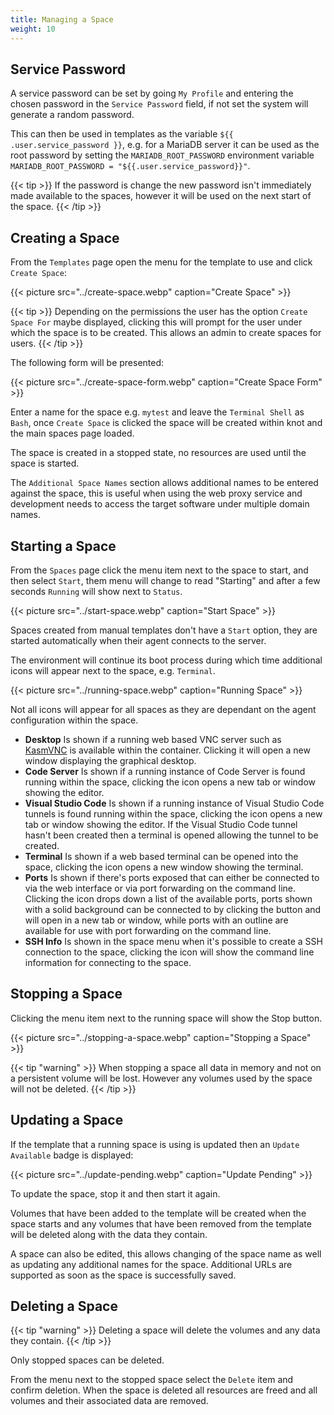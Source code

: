```yaml
---
title: Managing a Space
weight: 10
---
```


## Service Password

A service password can be set by going `My Profile` and entering the chosen password in the `Service Password` field, if not set the system will generate a random password.

This can then be used in templates as the variable `${{ .user.service_password }}`, e.g. for a MariaDB server it can be used as the root password by setting the `MARIADB_ROOT_PASSWORD` environment variable `MARIADB_ROOT_PASSWORD = "${{.user.service_password}}"`.

{{< tip >}}
  If the password is change the new password isn't immediately made available to the spaces, however it will be used on the next start of the space.
{{< /tip >}}

## Creating a Space

From the `Templates` page open the menu for the template to use and click `Create Space`:

{{< picture src="../create-space.webp" caption="Create Space" >}}

{{< tip >}}
  Depending on the permissions the user has the option `Create Space For` maybe displayed, clicking this will prompt for the user under which the space is to be created. This allows an admin to create spaces for users.
{{< /tip >}}

The following form will be presented:

{{< picture src="../create-space-form.webp" caption="Create Space Form" >}}

Enter a name for the space e.g. `mytest` and leave the `Terminal Shell` as `Bash`, once `Create Space` is clicked the space will be created within knot and the main spaces page loaded.

The space is created in a stopped state, no resources are used until the space is started.

The `Additional Space Names` section allows additional names to be entered against the space, this is useful when using the web proxy service and development needs to access the target software under multiple domain names.

## Starting a Space

From the `Spaces` page click the menu item next to the space to start, and then select `Start`, them menu will change to read "Starting" and after a few seconds `Running` will show next to `Status`.

{{< picture src="../start-space.webp" caption="Start Space" >}}

Spaces created from manual templates don't have a `Start` option, they are started automatically when their agent connects to the server.

The environment will continue its boot process during which time additional icons will appear next to the space, e.g. `Terminal`.

{{< picture src="../running-space.webp" caption="Running Space" >}}

Not all icons will appear for all spaces as they are dependant on the agent configuration within the space.

- **Desktop** Is shown if a running web based VNC server such as [KasmVNC](https://github.com/kasmtech/KasmVNC) is available within the container. Clicking it will open a new window displaying the graphical desktop.
- **Code Server** Is shown if a running instance of Code Server is found running within the space, clicking the icon opens a new tab or window showing the editor.
- **Visual Studio Code** Is shown if a running instance of Visual Studio Code tunnels is found running within the space, clicking the icon opens a new tab or window showing the editor. If the Visual Studio Code tunnel hasn't been created then a terminal is opened allowing the tunnel to be created.
- **Terminal** Is shown if a web based terminal can be opened into the space, clicking the icon opens a new window showing the terminal.
- **Ports** Is shown if there's ports exposed that can either be connected to via the web interface or via port forwarding on the command line. Clicking the icon drops down a list of the available ports, ports shown with a solid background can be connected to by clicking the button and will open in a new tab or window, while ports with an outline are available for use with port forwarding on the command line.
- **SSH Info** Is shown in the space menu when it's possible to create a SSH connection to the space, clicking the icon will show the command line information for connecting to the space.

## Stopping a Space

Clicking the menu item next to the running space will show the Stop button.

{{< picture src="../stopping-a-space.webp" caption="Stopping a Space" >}}

{{< tip "warning" >}}
  When stopping a space all data in memory and not on a persistent volume will be lost. However any volumes used by the space will not be deleted.
{{< /tip >}}

## Updating a Space

If the template that a running space is using is updated then an `Update Available` badge is displayed:

{{< picture src="../update-pending.webp" caption="Update Pending" >}}

To update the space, stop it and then start it again.

Volumes that have been added to the template will be created when the space starts and any volumes that have been removed from the template will be deleted along with the data they contain.

A space can also be edited, this allows changing of the space name as well as updating any additional names for the space. Additional URLs are supported as soon as the space is successfully saved.

## Deleting a Space

{{< tip "warning" >}}
  Deleting a space will delete the volumes and any data they contain.
{{< /tip >}}

Only stopped spaces can be deleted.

From the menu next to the stopped space select the `Delete` item and confirm deletion. When the space is deleted all resources are freed and all volumes and their associated data are removed.
